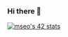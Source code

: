 ### Hi there 👋

[![mseo's 42 stats](https://badge42.herokuapp.com/api/stats/mseo)](https://github.com/JaeSeoKim/badge42)
